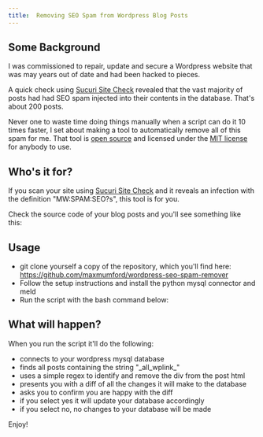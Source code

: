 ```yaml
---
title:  Removing SEO Spam from Wordpress Blog Posts
---
```


## Some Background

I was commissioned to repair, update and secure a Wordpress website that was may years out of date and had been hacked to pieces. 

A quick check using [Sucuri Site Check](https://sitecheck.sucuri.net/) revealed that the vast majority of posts had had SEO spam injected into their contents in the database. That's about 200 posts. 

Never one to waste time doing things manually when a script can do it 10 times faster, I set about making a tool to automatically remove all of this spam for me. That tool is [open source](https://github.com/maxmumford/wordpress-seo-spam-remover) and licensed under the [MIT license](https://raw.githubusercontent.com/maxmumford/wordpress-seo-spam-remover/master/LICENSE) for anybody to use.

## Who's it for?

If you scan your site using [Sucuri Site Check](https://sitecheck.sucuri.net/) and it reveals an infection with the definition "MW:SPAM:SEO?s", this tool is for you. 

Check the source code of your blog posts and you'll see something like this:

<script src="https://gist.github.com/maxmumford/4b66256d9a7f2c62bdd3.js"></script>

## Usage

 - git clone yourself a copy of the repository, which you'll find here: https://github.com/maxmumford/wordpress-seo-spam-remover
 - Follow the setup instructions and install the python mysql connector and meld
 - Run the script with the bash command below:
 
<script src="https://gist.github.com/maxmumford/13a9b1a2dacce398a5f1.js"></script>

## What will happen?

When you run the script it'll do the following:

 - connects to your wordpress mysql database
 - finds all posts containing the string "\_all\_wplink\_"
 - uses a simple regex to identify and remove the div from the post html
 - presents you with a diff of all the changes it will make to the database
 - asks you to confirm you are happy with the diff
 - if you select yes it will update your database accordingly
 - if you select no, no changes to your database will be made

Enjoy!

